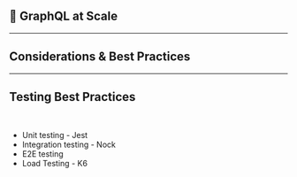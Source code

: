 <!-- section-title: GraphQL at Scale -->

##  🚀 GraphQL at Scale

---

## Considerations & Best Practices

---

## Testing Best Practices
<div> 
    <br />
    <ul> 
        <li>
            <h7> Unit testing - Jest </h7>
        </li>
        <li>
            <h7> Integration testing - Nock </h7>
        </li>
        <li>
            <h7> E2E testing </h7>
        </li>
        <li>
            <h7> Load Testing - K6 </h7>
        </li>
    </ul>
    <br />
</div>
<br />
